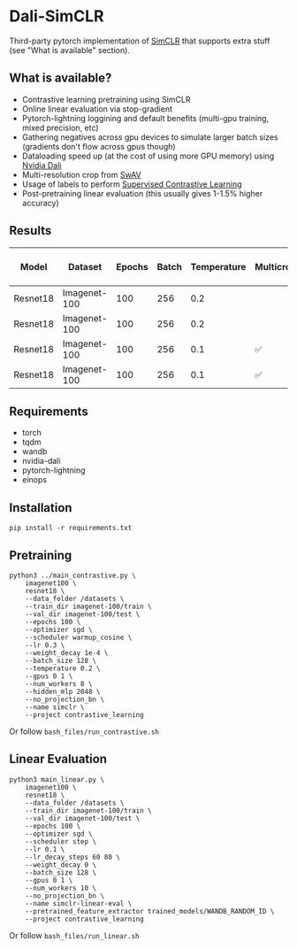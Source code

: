 # Dali-SimCLR

Third-party pytorch implementation of [SimCLR](https://arxiv.org/abs/2002.05709) that supports extra stuff (see "What is available" section).

## What is available?
* Contrastive learning pretraining using SimCLR
* Online linear evaluation via stop-gradient
* Pytorch-lightning loggining and default benefits (multi-gpu training, mixed precision, etc)
* Gathering negatives across gpu devices to simulate larger batch sizes (gradients don't flow across gpus though)
* Dataloading speed up (at the cost of using more GPU memory) using [Nvidia Dali](https://github.com/NVIDIA/DALI)
* Multi-resolution crop from [SwAV](https://arxiv.org/abs/2006.09882)
* Usage of labels to perform [Supervised Contrastive Learning](https://arxiv.org/abs/2004.11362)
* Post-pretraining linear evaluation (this usually gives 1-1.5% higher accuracy)

## Results
| Model    	| Dataset      	| Epochs 	| Batch 	| Temperature 	| Multicrop          	| Dali               	| Supervised         	| Online linear eval 	| Post-pretraining linear eval 	|
|----------	|--------------	|--------	|-------	|-------------	|--------------------	|--------------------	|--------------------	|--------------------	|------------------------------	|
| Resnet18 	| Imagenet-100 	| 100    	| 256   	| 0.2         	|                    	|                    	|                    	| 70.7               	| 71.0                         	|
| Resnet18 	| Imagenet-100 	| 100    	| 256   	| 0.2         	|                    	| :white_check_mark: 	|                    	|                    	|                              	|
| Resnet18 	| Imagenet-100 	| 100    	| 256   	| 0.1         	| :white_check_mark: 	| :white_check_mark: 	|                    	|                    	|                              	|
| Resnet18 	| Imagenet-100 	| 100    	| 256   	| 0.1         	| :white_check_mark: 	| :white_check_mark: 	| :white_check_mark: 	|                    	|                              	|
## Requirements
* torch
* tqdm
* wandb
* nvidia-dali
* pytorch-lightning
* einops

## Installation

```
pip install -r requirements.txt
```

## Pretraining
```
python3 ../main_contrastive.py \
    imagenet100 \
    resnet18 \
    --data_folder /datasets \
    --train_dir imagenet-100/train \
    --val_dir imagenet-100/test \
    --epochs 100 \
    --optimizer sgd \
    --scheduler warmup_cosine \
    --lr 0.3 \
    --weight_decay 1e-4 \
    --batch_size 128 \
    --temperature 0.2 \
    --gpus 0 1 \
    --num_workers 8 \
    --hidden_mlp 2048 \
    --no_projection_bn \
    --name simclr \
    --project contrastive_learning
```
Or follow `bash_files/run_contrastive.sh`

## Linear Evaluation
```
python3 main_linear.py \
    imagenet100 \
    resnet18 \
    --data_folder /datasets \
    --train_dir imagenet-100/train \
    --val_dir imagenet-100/test \
    --epochs 100 \
    --optimizer sgd \
    --scheduler step \
    --lr 0.1 \
    --lr_decay_steps 60 80 \
    --weight_decay 0 \
    --batch_size 128 \
    --gpus 0 1 \
    --num_workers 10 \
    --no_projection_bn \
    --name simclr-linear-eval \
    --pretrained_feature_extractor trained_models/WANDB_RANDOM_ID \
    --project contrastive_learning
```
Or follow `bash_files/run_linear.sh`